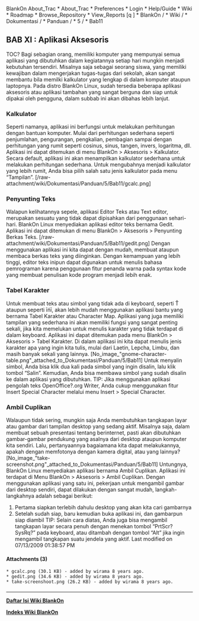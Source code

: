    BlankOn
 About_Trac
    * About_Trac
    * Preferences
    * Login
    * Help/Guide
    * Wiki
    * Roadmap
    * Browse_Repository
    * View_Reports
[q                 ]
    * BlankOn  /
    * Wiki  /
    * Dokumentasi  /
    * Panduan  /
    * 5  /
    * Bab11
## BAB XI : Aplikasi Aksesoris
TOC?
Bagi sebagian orang, memiliki komputer yang mempunyai semua aplikasi yang
dibutuhkan dalam kegiatannya setiap hari mungkin menjadi kebutuhan tersendiri.
Misalnya saja sebagai seorang siswa, yang memiliki kewajiban dalam mengerjakan
tugas-tugas dari sekolah, akan sangat membantu bila memilki kalkulator yang
lengkap di dalam komputer ataupun laptopnya. Pada distro BlankOn Linux, sudah
tersedia beberapa aplikasi aksesoris atau aplikasi tambahan yang sangat berguna
dan siap untuk dipakai oleh pengguna, dalam subbab ini akan dibahas lebih
lanjut.
### Kalkulator
Seperti namanya, aplikasi ini berfungsi untuk melakukan perhitungan dengan
bantuan komputer. Mulai dari perhitungan sederhana seperti penjumlahan,
pengurangan, pengkalian, pembagian sampai dengan perhitungan yang rumit seperti
cosinus, sinus, tangen, invers, logaritma, dll. Aplikasi ini dapat ditemukan di
menu BlankOn > Aksesoris > Kalkulator. Secara default, aplikasi ini akan
menampilkan kalkulator sederhana untuk melakukan perhitungan sederhana. Untuk
mengubahnya menjadi kalkulator yang lebih rumit, Anda bisa pilih salah satu
jenis kalkulator pada menu “Tampilan”.
[/raw-attachment/wiki/Dokumentasi/Panduan/5/Bab11/gcalc.png]
### Penyunting Teks
Walapun kelihatannya sepele, aplikasi Editor Teks atau Text editor, merupakan
sesuatu yang tidak dapat dipisahkan dari penggunaan sehari-hari. BlankOn Linux
menyediakan aplikasi editor teks bernama Gedit. Aplikasi ini dapat ditemukan di
menu BlankOn > Aksesoris > Penyunting Berkas Teks.
[/raw-attachment/wiki/Dokumentasi/Panduan/5/Bab11/gedit.png]
Dengan menggunakan aplikasi ini kita dapat dengan mudah, membuat ataupun
membaca berkas teks yang diinginkan. Dengan kemampuan yang lebih tinggi, editor
teks inipun dapat digunakan untuk menulis bahasa pemrograman karena penggunaan
fitur penanda warna pada syntax kode yang membuat penulisan kode program
menjadi lebih enak.
### Tabel Karakter
Untuk membuat teks atau simbol yang tidak ada di keyboard, seperti Ť ataupun
seperti īńī, akan lebih mudah menggunakan aplikasi bantu yang bernama Tabel
Karakter atau Character Map. Aplikasi yang juga memiliki tampilan yang
sederhana ini akan memiliki fungsi yang sangat penting sekali, jika kita
memelukan untuk menulis karakter yang tidak terdapat di dalam keyboard.
Aplikasi ini dapat ditemukan pada menu BlankOn > Aksesoris > Tabel Karakter. Di
dalam aplikasi ini kita dapat menulis jenis karakter apa yang ingin kita tulis,
mulai dari Laetin, Lepcha, Limbu, dan masih banyak sekali yang lainnya.
[No_image_"gnome-character-table.png"_attached_to_Dokumentasi/Panduan/5/Bab11]
Untuk menyalin simbol, Anda bisa klik dua kali pada simbol yang ingin disalin,
lalu klik tombol “Salin”. Kemudian, Anda bisa membawa simbol yang sudah disalin
ke dalam aplikasi yang dibutuhkan.
TIP: Jika menggunakan aplikasi pengolah teks OpenOffice?.org Writer, Anda cukup
menggunakan fitur Insert Special Character melalui menu Insert > Special
Character.
### Ambil Cuplikan
Walaupun tidak sering, mungkin saja Anda membutuhkan tangkapan layar atau
gambar dari tampilan desktop yang sedang aktif. Misalnya saja, dalam membuat
sebuah presentasi tentang berinternet, pasti akan dibutuhkan gambar-gambar
pendukung yang asalnya dari desktop ataupun komputer kita sendiri. Lalu,
pertanyaannya bagaiamana kita dapat melakukannya, apakah dengan memfotonya
dengan kamera digital, atau yang lainnya?
[No_image_"take-screenshot.png"_attached_to_Dokumentasi/Panduan/5/Bab11]
Untungnya, BlankOn Linux menyediakan aplikasi bernama Ambil Cuplikan. Aplikasi
ini terdapat di Menu BlankOn > Aksesoris > Ambil Cuplikan. Dengan menggunakan
aplikasi yang satu ini, pekerjaan untuk mengambil gambar dari desktop sendiri,
dapat dilakukan dengan sangat mudah, langkah-langkahnya adalah sebagai berikut:
   1. Pertama siapkan terlebih dahulu desktop yang akan kita cari gambarnya
   2. Setelah sudah siap, baru kemudian buka aplikasi ini, dan gambarpun siap
      diambil
TIP: Selain cara diatas, Anda juga bisa mengambil tangkapan layar secara penuh
dengan menekan tombol “PrtScr? SysRq?” pada keyboard, atau ditambah dengan
tombol “Alt” jika ingin mengambil tangkapan suatu jendela yang aktif.
Last modified on 07/13/2009 01:38:57 PM
#### Attachments (3)
    * gcalc.png​ (30.1 KB) - added by wirama 8 years ago.
    * gedit.png​ (34.6 KB) - added by wirama 8 years ago.
    * take-screenshoot.png​ (26.2 KB) - added by wirama 8 years ago.
#### 
    
 
 
 
 
 
---
[**Daftar Isi Wiki BlankOn**](/DaftarIsi/README.md)
 
[**Indeks Wiki BlankOn**](/Indeks.md)
